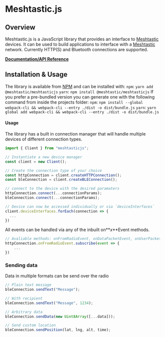# Meshtastic.js

## Overview

Meshtastic.js is a JavaScript library that provides an interface to [Meshtastic](https://meshtastic.org) devices. It can be used to build applications to interface with a [Meshtastic](https://meshtastic.org) network. Currently HTTP(S) and Bluetooth connections are supported.

**[Documentation/API Reference](https://js.meshtastic.org)**

## Installation & Usage

The library is available from [NPM](https://www.npmjs.com/package/@meshtastic/meshtasticjs) and can be installed with:
`npm`: `yarn add @meshtastic/meshtasticjs`
`yarn`: `npm install @meshtastic/meshtasticjs`
If you prefer a pre-bundled version you can generate one with the following command from inside the projects folder:
`npm`: `npm install --global webpack-cli && webpack-cli --entry ./dist -o dist/bundle.js`
`yarn`: `yarn global add webpack-cli && webpack-cli --entry ./dist -o dist/bundle.js`

#### Usage

The library has a built in connection manager that will handle multiple devices of different connection types.

```typescript
import { Client } from "meshtasticjs";

// Instantiate a new device manager
const client = new Client();

// Create the connection type of your choice
const httpConnection = client.createHTTPConnection();
const bleConnection = client.createBLEConnection();

// connect to the device with the desired paramaters
httpConnection.connect(...connectionParams);
bleConnection.connect(...connectionParams);

// Device can now be accessed individually or via `deviceInterfaces`
client.deviceInterfaces.forEach(connection => {
  ...
})
```

All events can be handled via any of the inbuilt on**_x_**Event methods.

```typescript
// Avaliable methods: onFromRadioEvent, onDataPacketEvent, onUserPacketEvent, onPositionPacketEvent, onConnectedEvent, onDisconnectedEvent, onConfigDoneEvent
httpConnection.onFromRadioEvent.subscribe(event => {
    ...
})
```

### Sending data

Data in multiple formats can be send over the radio

```typescript
// Plain text message
bleConnection.sendText("Message");

// With recipient
bleConnection.sendText("Message", 1234);

// Arbitrary data
bleConnection.sendData(new Uint8Array([...data]));

// Send custom location
bleConnection.sendPosition(lat, lng, alt, time);
```
